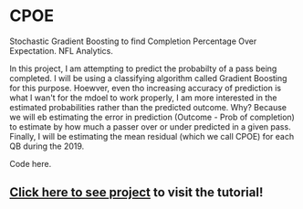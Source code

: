 # CPOE
Stochastic Gradient Boosting to find Completion Percentage Over Expectation. NFL Analytics.

In this project, I am attempting to predict the probabilty of a pass being completed. I will be using a classifying algorithm called Gradient Boosting for this purpose. Hoewver, even tho increasing accuracy of prediction is what I wan't for the mdoel to work properly, I am more interested in the estimated probabilities rather than the predicted outcome. Why? Because we will eb estimating the error in prediction (Outcome - Prob of completion) to estimate by how much a passer over or under predicted in a given pass. Finally, I will be estimating the mean residual (which we call CPOE) for each QB during the 2019. 

Code here.

## **[Click here to see project](https://github.com/adriancm93/CPOE) to visit the tutorial!**
